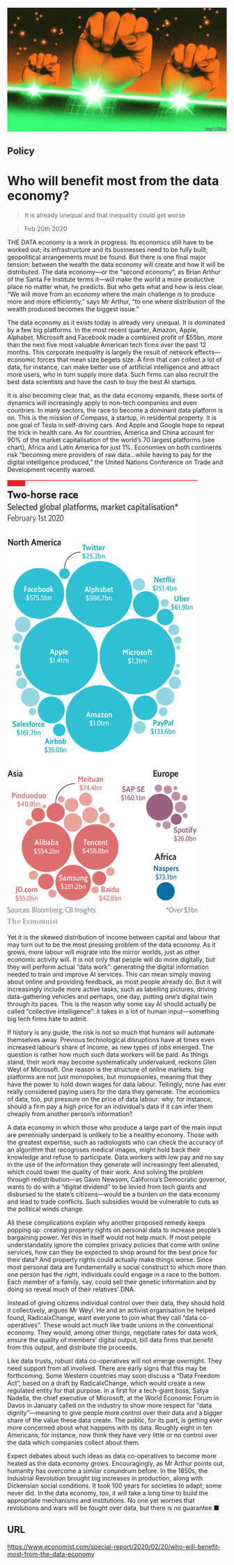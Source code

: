 ![](./images/20200222_SRD006.jpg)

## Policy

# Who will benefit most from the data economy?

> It is already unequal and that inequality could get worse

> Feb 20th 2020

THE DATA economy is a work in progress. Its economics still have to be worked out; its infrastructure and its businesses need to be fully built; geopolitical arrangements must be found. But there is one final major tension: between the wealth the data economy will create and how it will be distributed. The data economy—or the “second economy”, as Brian Arthur of the Santa Fe Institute terms it—will make the world a more productive place no matter what, he predicts. But who gets what and how is less clear. “We will move from an economy where the main challenge is to produce more and more efficiently,” says Mr Arthur, “to one where distribution of the wealth produced becomes the biggest issue.”

The data economy as it exists today is already very unequal. It is dominated by a few big platforms. In the most recent quarter, Amazon, Apple, Alphabet, Microsoft and Facebook made a combined profit of $55bn, more than the next five most valuable American tech firms over the past 12 months. This corporate inequality is largely the result of network effects—economic forces that mean size begets size. A firm that can collect a lot of data, for instance, can make better use of artificial intelligence and attract more users, who in turn supply more data. Such firms can also recruit the best data scientists and have the cash to buy the best AI startups.

It is also becoming clear that, as the data economy expands, these sorts of dynamics will increasingly apply to non-tech companies and even countries. In many sectors, the race to become a dominant data platform is on. This is the mission of Compass, a startup, in residential property. It is one goal of Tesla in self-driving cars. And Apple and Google hope to repeat the trick in health care. As for countries, America and China account for 90% of the market capitalisation of the world’s 70 largest platforms (see chart), Africa and Latin America for just 1%. Economies on both continents risk “becoming mere providers of raw data...while having to pay for the digital intelligence produced,” the United Nations Conference on Trade and Development recently warned.



![](./images/20200222_SRC931.png)

Yet it is the skewed distribution of income between capital and labour that may turn out to be the most pressing problem of the data economy. As it grows, more labour will migrate into the mirror worlds, just as other economic activity will. It is not only that people will do more digitally, but they will perform actual “data work”: generating the digital information needed to train and improve AI services. This can mean simply moving about online and providing feedback, as most people already do. But it will increasingly include more active tasks, such as labelling pictures, driving data-gathering vehicles and perhaps, one day, putting one’s digital twin through its paces. This is the reason why some say AI should actually be called “collective intelligence”: it takes in a lot of human input—something big tech firms hate to admit.

If history is any guide, the risk is not so much that humans will automate themselves away. Previous technological disruptions have at times even increased labour’s share of income, as new types of jobs emerged. The question is rather how much such data workers will be paid. As things stand, their work may become systematically undervalued, reckons Glen Weyl of Microsoft. One reason is the structure of online markets: big platforms are not just monopolies, but monopsonies, meaning that they have the power to hold down wages for data labour. Tellingly, none has ever really considered paying users for the data they generate. The economics of data, too, put pressure on the price of data labour: why, for instance, should a firm pay a high price for an individual’s data if it can infer them cheaply from another person’s information?

A data economy in which those who produce a large part of the main input are perennially underpaid is unlikely to be a healthy economy. Those with the greatest expertise, such as radiologists who can check the accuracy of an algorithm that recognises medical images, might hold back their knowledge and refuse to participate. Data workers with low pay and no say in the use of the information they generate will increasingly feel alienated, which could lower the quality of their work. And solving the problem through redistribution—as Gavin Newsom, California’s Democratic governor, wants to do with a “digital dividend” to be levied from tech giants and disbursed to the state’s citizens—would be a burden on the data economy and lead to trade conflicts. Such subsidies would be vulnerable to cuts as the political winds change.

All these complications explain why another proposed remedy keeps popping up: creating property rights on personal data to increase people’s bargaining power. Yet this in itself would not help much. If most people understandably ignore the complex privacy policies that come with online services, how can they be expected to shop around for the best price for their data? And property rights could actually make things worse. Since most personal data are fundamentally a social construct to which more than one person has the right, individuals could engage in a race to the bottom. Each member of a family, say, could sell their genetic information and by doing so reveal much of their relatives’ DNA.

Instead of giving citizens individual control over their data, they should hold it collectively, argues Mr Weyl. He and an activist organisation he helped found, RadicalxChange, want everyone to join what they call “data co-operatives”. These would act much like trade unions in the conventional economy. They would, among other things, negotiate rates for data work, ensure the quality of members’ digital output, bill data firms that benefit from this output, and distribute the proceeds.

Like data trusts, robust data co-operatives will not emerge overnight. They need support from all involved. There are early signs that this may be forthcoming. Some Western countries may soon discuss a “Data Freedom Act”, based on a draft by RadicalxChange, which would create a new regulated entity for that purpose. In a first for a tech-giant boss, Satya Nadella, the chief executive of Microsoft, at the World Economic Forum in Davos in January called on the industry to show more respect for “data dignity”—meaning to give people more control over their data and a bigger share of the value these data create. The public, for its part, is getting ever more concerned about what happens with its data. Roughly eight in ten Americans, for instance, now think they have very little or no control over the data which companies collect about them.

Expect debates about such ideas as data co-operatives to become more heated as the data economy grows. Encouragingly, as Mr Arthur points out, humanity has overcome a similar conundrum before. In the 1850s, the Industrial Revolution brought big increases in production, along with Dickensian social conditions. It took 100 years for societies to adapt; some never did. In the data economy, too, it will take a long time to build the appropriate mechanisms and institutions. No one yet worries that revolutions and wars will be fought over data, but there is no guarantee.■

## URL

https://www.economist.com/special-report/2020/02/20/who-will-benefit-most-from-the-data-economy
